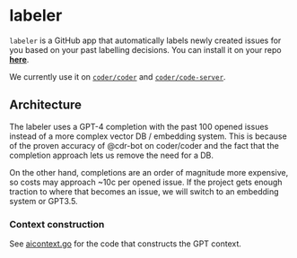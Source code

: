 # labeler

`labeler` is a GitHub app that automatically labels newly created issues for you
based on your past labelling decisions. You can install it on your repo
[**here**](https://github.com/apps/coder-labeler).

We currently use it on [`coder/coder`](https://github.com/coder/coder) and
[`coder/code-server`](https://github.com/coder/code-server).

## Architecture

The labeler uses a GPT-4 completion with the past 100 opened issues instead of
a more complex vector DB / embedding system. This is because of the proven
accuracy of @cdr-bot on coder/coder and the fact that the completion approach lets us remove
the need for a DB.

On the other hand, completions are an order of magnitude more expensive, so
costs may approach ~10c per opened issue. If the project gets enough traction
to where that becomes an issue, we will switch to an
embedding system or GPT3.5.

### Context construction

See [aicontext.go](./aicontext.go) for the code that constructs the GPT context.
